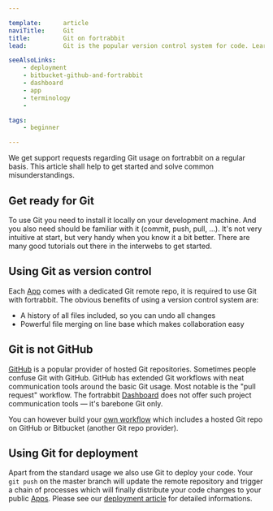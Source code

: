 ```yaml
---

template:      article
naviTitle:     Git
title:         Git on fortrabbit
lead:          Git is the popular version control system for code. Learn which Git features to expect on fortrabbit.

seeAlsoLinks:
    - deployment
    - bitbucket-github-and-fortrabbit
    - dashboard
    - app
    - terminology
    - 

tags: 
    - beginner

---
```


We get support requests regarding Git usage on fortrabbit on a regular basis. This article shall help to get started and solve common misunderstandings.


## Get ready for Git

To use Git you need to install it locally on your development machine. And you also need should be familiar with it (commit, push, pull, …). It's not very intuitive at start, but very handy when you know it a bit better. There are many good tutorials out there in the interwebs to get started.


## Using Git as version control

Each [App](app) comes with a dedicated Git remote repo, it is required to use Git with fortrabbit. The obvious benefits of using a version control system are:

* A history of all files included, so you can undo all changes
* Powerful file merging on line base which makes collaboration easy


## Git is not GitHub

[GitHub](https://guthub.com) is a popular provider of hosted Git repositories. Sometimes people confuse Git with GitHub. GitHub has extended Git workflows with neat communication tools around the basic Git usage. Most notable is the "pull request" workflow. The fortrabbit [Dashboard](dashboard) does not offer such project communication tools — it's barebone Git only. 

You can however build your [own workflow](bitbucket-github-and-fortrabbit) which includes a hosted Git repo on GitHub or Bitbucket (another Git repo provider).


## Using Git for deployment

Apart from the standard usage we also use Git to deploy your code. Your ``git push`` on the master branch will update the remote repository and trigger a chain of processes which will finally distribute your code changes to your public [Apps](app). Please see our [deployment article](deployment) for detailed informations.




